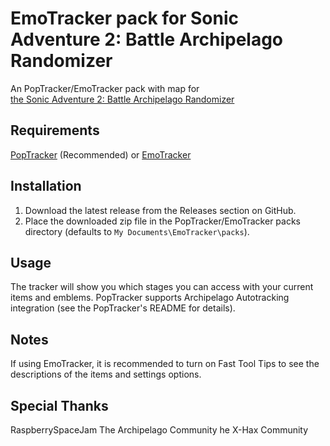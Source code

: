 # EmoTracker pack for Sonic Adventure 2: Battle Archipelago Randomizer

An PopTracker/EmoTracker pack with map for\
[the Sonic Adventure 2: Battle Archipelago Randomizer](https://github.com/PoryGone)

## Requirements
[PopTracker](https://github.com/black-sliver/PopTracker) (Recommended)
or
[EmoTracker](https://emotracker.net/)

## Installation

1. Download the latest release from the Releases section on GitHub.
2. Place the downloaded zip file in the PopTracker/EmoTracker packs directory (defaults to ``My Documents\EmoTracker\packs``).

## Usage

The tracker will show you which stages you can access with your current items and emblems.
PopTracker supports Archipelago Autotracking integration (see the PopTracker's README for details).

## Notes

If using EmoTracker, it is recommended to turn on Fast Tool Tips to see the descriptions of the items and settings options.

## Special Thanks
RaspberrySpaceJam
The Archipelago Community
he X-Hax Community
